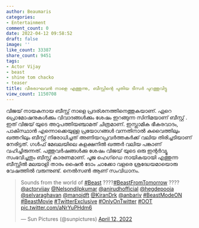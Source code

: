 ```yaml
---
author: Beaumaris
categories:
- Entertainment
comment_count: 0
date: 2022-04-12 09:58:52
draft: false
image: ''
like_count: 33387
share_count: 9451
tags:
- Actor Vijay
- beast
- shine tom chacko
- teaser
title: വീരരാഘവൻ നാളെ എത്തുന്നു, ബീസ്റ്റിന്റെ പുതിയ ടീസർ പുറത്തുവിട്ടു
view_count: 1150708
---
```


വിജയ് നായകനായ ബീസ്റ്റ് നാളെ പ്രദര്ശനത്തിനെത്തുകയാണ്. ഏറെ പ്രൊമോഷനുകൾക്കും വിവാദങ്ങൾക്കും ശേഷം ഇറങ്ങുന്ന സിനിമയാണ് ബീസ്റ്റ് . ഇത് വിജയ് യുടെ അറുപത്തിയഞ്ചാമത് ചിത്രമാണ്. ഇസ്ലാമിക ഭീകരവാദം, പാകിസ്ഥാൻ എന്നൊക്കെയുള്ള പ്രയോഗങ്ങൾ വന്നതിനാൽ കുവൈത്തിലും ഖത്തറിലും ബീസ്റ്റ് നിരോധിച്ചത് അണിയറപ്രവർത്തകർക്ക് വലിയ തിരിച്ചടിയാണ് നേരിട്ടത്. ഗൾഫ് മേഖലയിലെ കളക്ഷനിൽ ഖത്തർ വലിയ പങ്കാണ് വഹിച്ചിരുന്നത്. പത്തുവർഷങ്ങൾക്കു ശേഷം വിജയ് യുടെ ഒരു ഇന്റർവ്യൂ സംഭവിച്ചതും ബീസ്റ്റ് കാരണമാണ്. പൂജ ഹെഗ്‌ഡെ നായികയായി എത്തുന്ന ബീസ്റ്റിൽ മലയാളി താരം ഷൈൻ ടോം ചാക്കോ വളരെ ശ്രദ്ധേയമായൊരു വേഷത്തിൽ വരുന്നുണ്ട്. നെൽസൺ ആണ് സംവിധാനം. 

> Sounds from the world of [#Beast](https://twitter.com/hashtag/Beast?src=hash&ref_src=twsrc%5Etfw) ????[#BeastFromTomorrow](https://twitter.com/hashtag/BeastFromTomorrow?src=hash&ref_src=twsrc%5Etfw) ????[@actorvijay](https://twitter.com/actorvijay?ref_src=twsrc%5Etfw) [@Nelsondilpkumar](https://twitter.com/Nelsondilpkumar?ref_src=twsrc%5Etfw) [@anirudhofficial](https://twitter.com/anirudhofficial?ref_src=twsrc%5Etfw) [@hegdepooja](https://twitter.com/hegdepooja?ref_src=twsrc%5Etfw) [@selvaraghavan](https://twitter.com/selvaraghavan?ref_src=twsrc%5Etfw) [@manojdft](https://twitter.com/manojdft?ref_src=twsrc%5Etfw) [@KiranDrk](https://twitter.com/KiranDrk?ref_src=twsrc%5Etfw) [@anbariv](https://twitter.com/anbariv?ref_src=twsrc%5Etfw) [#BeastModeON](https://twitter.com/hashtag/BeastModeON?src=hash&ref_src=twsrc%5Etfw) [#BeastMovie](https://twitter.com/hashtag/BeastMovie?src=hash&ref_src=twsrc%5Etfw) [#TwitterExclusive](https://twitter.com/hashtag/TwitterExclusive?src=hash&ref_src=twsrc%5Etfw) [#OnlyOnTwitter](https://twitter.com/hashtag/OnlyOnTwitter?src=hash&ref_src=twsrc%5Etfw) [#OOT](https://twitter.com/hashtag/OOT?src=hash&ref_src=twsrc%5Etfw) [pic.twitter.com/aNrYuPHdm6](https://t.co/aNrYuPHdm6)
> 
> — Sun Pictures (@sunpictures) [April 12, 2022](https://twitter.com/sunpictures/status/1513751264697491456?ref_src=twsrc%5Etfw)